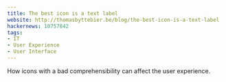 ```yaml
---
title: The best icon is a text label
website: http://thomasbyttebier.be/blog/the-best-icon-is-a-text-label
hackernews: 10757842
tags:
- IT
- User Experience
- User Interface
---
```


How icons with a bad comprehensibility can affect the user experience.
